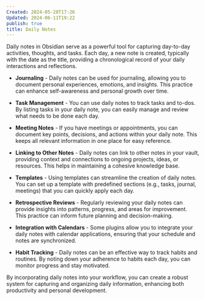```yaml
---
Created: 2024-05-28T17:26
Updated: 2024-06-11T19:22
publish: true
title: Daily Notes
---
```

Daily notes in Obsidian serve as a powerful tool for capturing day-to-day activities, thoughts, and tasks. Each day, a new note is created, typically with the date as the title, providing a chronological record of your daily interactions and reflections.

- **Journaling** - Daily notes can be used for journaling, allowing you to document personal experiences, emotions, and insights. This practice can enhance self-awareness and personal growth over time.
    
- **Task Management** - You can use daily notes to track tasks and to-dos. By listing tasks in your daily note, you can easily manage and review what needs to be done each day.
    
- **Meeting Notes** - If you have meetings or appointments, you can document key points, decisions, and actions within your daily note. This keeps all relevant information in one place for easy reference.
    
- **Linking to Other Notes** - Daily notes can link to other notes in your vault, providing context and connections to ongoing projects, ideas, or resources. This helps in maintaining a cohesive knowledge base.
    
- **Templates** - Using templates can streamline the creation of daily notes. You can set up a template with predefined sections (e.g., tasks, journal, meetings) that you can quickly apply each day.
    
- **Retrospective Reviews** - Regularly reviewing your daily notes can provide insights into patterns, progress, and areas for improvement. This practice can inform future planning and decision-making.
    
- **Integration with Calendars** - Some plugins allow you to integrate your daily notes with calendar applications, ensuring that your schedule and notes are synchronized.
    
- **Habit Tracking** - Daily notes can be an effective way to track habits and routines. By noting down your adherence to habits each day, you can monitor progress and stay motivated.
    

By incorporating daily notes into your workflow, you can create a robust system for capturing and organizing daily information, enhancing both productivity and personal development.